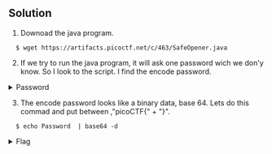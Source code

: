 ## Solution
  1. Downoad the java program.
   ```
     $ wget https://artifacts.picoctf.net/c/463/SafeOpener.java
   ```
  2. If we try to run the java program, it will ask one password wich we don'y know. So I look to the script. I find the encode password.

  <details>
    <summary> Password </summary>

        cGwzYXMzX2wzdF9tM18xbnQwX3RoM19zYWYz
  </details> 

  

  3. The encode password  looks like a binary data, base 64. Lets do this commad and put between ,"picoCTF{" + "}".  
   ```
     $ echo Password  | base64 -d 
   ```
   <details>
     <summary> Flag </summary>

     picoCTF{pl3as3_l3t_m3_1nt0_th3_saf3}

  </details>
